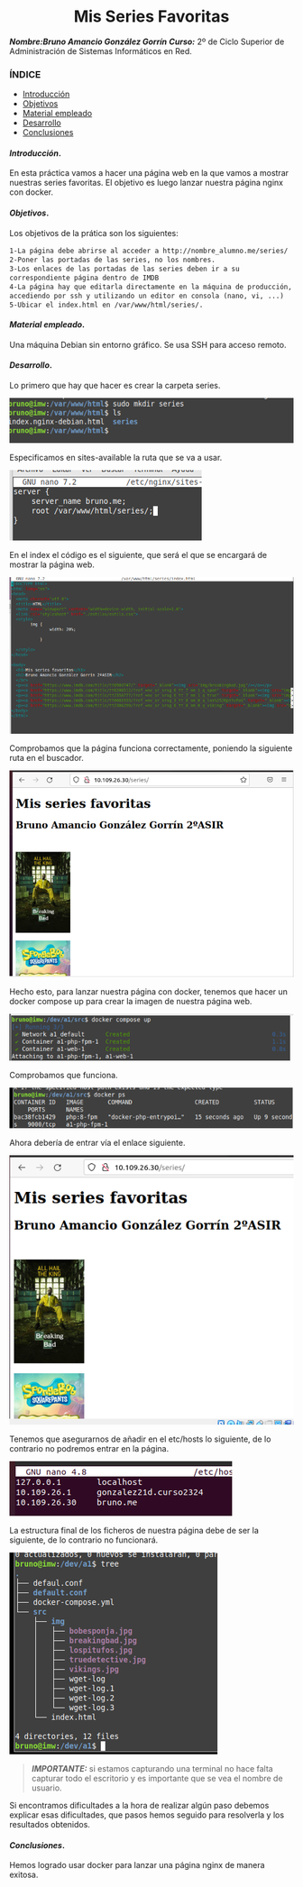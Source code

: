 <center>

# Mis Series Favoritas


</center>

***Nombre:Bruno Amancio González Gorrín***
***Curso:*** 2º de Ciclo Superior de Administración de Sistemas Informáticos en Red.

### ÍNDICE

+ [Introducción](#id1)
+ [Objetivos](#id2)
+ [Material empleado](#id3)
+ [Desarrollo](#id4)
+ [Conclusiones](#id5)


#### ***Introducción***. <a name="id1"></a>

En esta práctica vamos a hacer una página web en la que vamos a mostrar nuestras series favoritas. El objetivo es luego lanzar nuestra página nginx con docker.

#### ***Objetivos***. <a name="id2"></a>

Los objetivos de la prática son los siguientes:


    1-La página debe abrirse al acceder a http://nombre_alumno.me/series/
    2-Poner las portadas de las series, no los nombres.
    3-Los enlaces de las portadas de las series deben ir a su correspondiente página dentro de IMDB
    4-La página hay que editarla directamente en la máquina de producción, accediendo por ssh y utilizando un editor en consola (nano, vi, ...)
    5-Ubicar el index.html en /var/www/html/series/.


#### ***Material empleado***. <a name="id3"></a>

Una máquina Debian sin entorno gráfico. Se usa SSH para acceso remoto.

#### ***Desarrollo***. <a name="id4"></a>

Lo primero que hay que hacer es crear la carpeta series.

![](img/1.png)

Especificamos en sites-available la ruta que se va a usar.

![](img/2.png)

En el index el código es el siguiente, que será el que se encargará de mostrar la página web.

![](img/3.png)

Comprobamos que la página funciona correctamente, poniendo la siguiente ruta en el buscador.

![](img/4.png)

Hecho esto, para lanzar nuestra página con docker, tenemos que hacer un docker compose up para crear la imagen de nuestra página web.

![](img/5.png)

Comprobamos que funciona.

![](img/7.png)

Ahora debería de entrar vía el enlace siguiente.

![](img/6.png)

Tenemos que asegurarnos de añadir en el etc/hosts lo siguiente, de lo contrario no podremos entrar en la página.

![](img/a.png)

La estructura final de los ficheros de nuestra página debe de ser la siguiente, de lo contrario no funcionará.

![](img/b.png)

> ***IMPORTANTE:*** si estamos capturando una terminal no hace falta capturar todo el escritorio y es importante que se vea el nombre de usuario.

Si encontramos dificultades a la hora de realizar algún paso debemos explicar esas dificultades, que pasos hemos seguido para resolverla y los resultados obtenidos.

#### ***Conclusiones***. <a name="id5"></a>

Hemos logrado usar docker para lanzar una página nginx de manera exitosa.